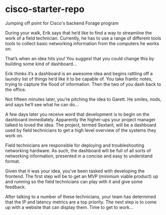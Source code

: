 # cisco-starter-repo
Jumping off point for Cisco's backend Forage program

During your walk, Erik says that he’d like to find a way to streamline the work of a field technician. Currently, he has to use a range of different tools tools to collect basic networking information from the computers he works on.

That’s when an idea hits you! You suggest that you could change this by building some kind of dashboard…

Erik thinks it’s a dashboard is an awesome idea and begins rattling off a laundry list of things he’d like it to be capable of. You take frantic notes, trying to capture the flood of information. Then the two of you dash back to the office.

Not fifteen minutes later, you’re pitching the idea to Garett. He smiles, nods, and says he’ll see what he can do…

A few days later you receive word that development is to begin on the dashboard immediately. Apparently the higher-ups your project manager talked to loved the idea. The project, termed Sextant, will be a dashboard used by field technicians to get a high level overview of the systems they work on.

Field technicians are responsible for deploying and troubleshooting networking hardware. As such, the dashboard will be full of all sorts of networking information, presented in a concise and easy to understand format.

Given that it was your idea, you’ve been tasked with developing the frontend. The first step will be to get an MVP (minimum viable product) up and running so the field technicians can play with it and give some feedback.

After talking to a number of these technicians, your team has determined that the IP and latency metrics are a top priority. The next step is to come up with a website that can display them. Time to get to work…